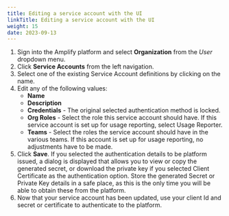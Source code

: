 ```yaml
---
title: Editing a service account with the UI
linkTitle: Editing a service account with the UI
weight: 15
date: 2023-09-13
---
```

1. Sign into the Amplify platform and select **Organization** from the *User* dropdown menu.
2. Click **Service Accounts** from the left navigation.
3. Select one of the existing Service Account definitions by clicking on the name.
4. Edit any of the following values:
    * **Name**
    * **Description**
    * **Credentials** - The original selected authentication method is locked.
    * **Org Roles** - Select the role this service account should have. If this service account is set up for usage reporting, select Usage Reporter.
    * **Teams** - Select the roles the service account should have in the various teams. If this account is set up for usage reporting, no adjustments have to be made.
5. Click **Save**. If you selected the authentication details to be platform issued, a dialog is displayed that allows you to view or copy the generated secret, or download the private key if you selected Client Certificate as the authentication option. Store the generated Secret or Private Key details in a safe place, as this is the only time you will be able to obtain these from the platform.
6. Now that your service account has been updated, use your client Id and secret or certificate to authenticate to the platform.